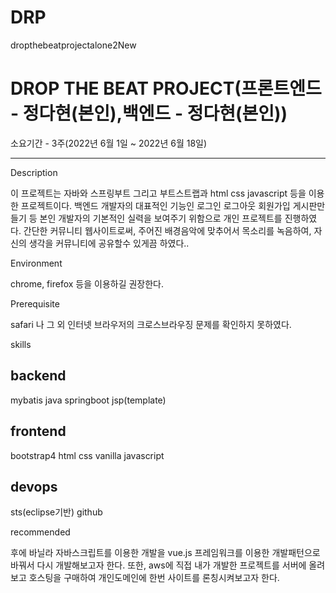 # DRP
dropthebeatprojectalone2New

# DROP THE BEAT PROJECT(프론트엔드 - 정다현(본인),백엔드 - 정다현(본인))

소요기간 - 3주(2022년 6월 1일 ~ 2022년 6월 18일)



---

Description

이 프로젝트는 자바와 스프링부트 그리고 부트스트랩과 html css javascript 등을 이용한 프로젝트이다. 
백엔드 개발자의 대표적인 기능인 로그인 로그아웃 회원가입 게시판만들기 등 본인 개발자의 기본적인 실력을 보여주기 위함으로 개인 프로젝트를 진행하였다.
간단한 커뮤니티 웹사이트로써, 주어진 배경음악에 맞추어서 목소리를 녹음하여, 자신의 생각을 커뮤니티에 공유할수 있게끔 하였다.. 

Environment

chrome, firefox 등을 이용하길 권장한다.

Prerequisite

safari 나 그 외 인터넷 브라우저의 크로스브라우징 문제를 확인하지 못하였다.


skills

backend 
---

mybatis
java
springboot
jsp(template)

frontend
---

bootstrap4
html
css
vanilla javascript


devops
---
sts(eclipse기반)
github


recommended

후에 바닐라 자바스크립트를 이용한 개발을 vue.js 프레임워크를 이용한 개발패턴으로 바꿔서 다시 개발해보고자 한다.
또한, aws에 직접 내가 개발한 프로젝트를 서버에 올려보고 호스팅을 구매하여 개인도메인에 한번 사이트를 론칭시켜보고자 한다.


 
